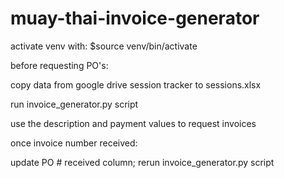 # muay-thai-invoice-generator

activate venv with:
$source venv/bin/activate

before requesting PO's:

copy data from google drive session tracker to sessions.xlsx

run invoice_generator.py script

use the description and payment values to request invoices

once invoice number received:

update PO # received column;
rerun invoice_generator.py script